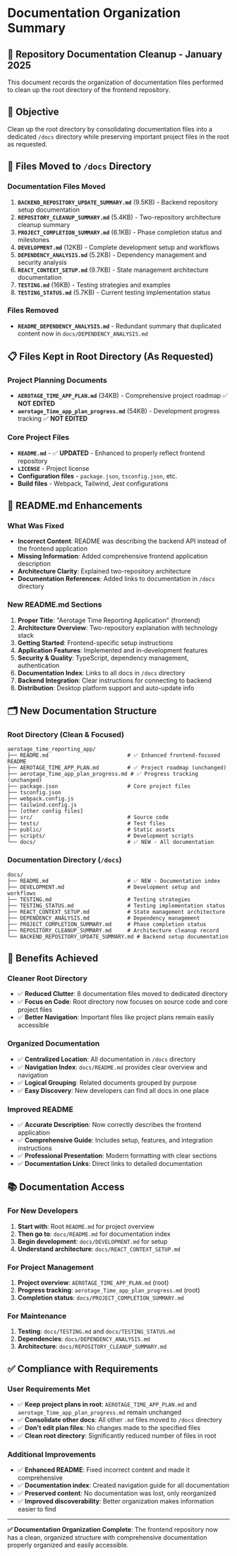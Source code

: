 # Documentation Organization Summary

## 🧹 **Repository Documentation Cleanup - January 2025**

This document records the organization of documentation files performed to clean up the root directory of the frontend repository.

## 🎯 **Objective**

Clean up the root directory by consolidating documentation files into a dedicated `/docs` directory while preserving important project files in the root as requested.

## 📁 **Files Moved to `/docs` Directory**

### **Documentation Files Moved**
1. **`BACKEND_REPOSITORY_UPDATE_SUMMARY.md`** (9.5KB) - Backend repository setup documentation
2. **`REPOSITORY_CLEANUP_SUMMARY.md`** (5.4KB) - Two-repository architecture cleanup summary
3. **`PROJECT_COMPLETION_SUMMARY.md`** (6.1KB) - Phase completion status and milestones
4. **`DEVELOPMENT.md`** (12KB) - Complete development setup and workflows
5. **`DEPENDENCY_ANALYSIS.md`** (5.2KB) - Dependency management and security analysis
6. **`REACT_CONTEXT_SETUP.md`** (9.7KB) - State management architecture documentation
7. **`TESTING.md`** (16KB) - Testing strategies and examples
8. **`TESTING_STATUS.md`** (5.7KB) - Current testing implementation status

### **Files Removed**
- **`README_DEPENDENCY_ANALYSIS.md`** - Redundant summary that duplicated content now in `docs/DEPENDENCY_ANALYSIS.md`

## 📋 **Files Kept in Root Directory** (As Requested)

### **Project Planning Documents**
- **`AEROTAGE_TIME_APP_PLAN.md`** (34KB) - Comprehensive project roadmap ✅ **NOT EDITED**
- **`aerotage_Time_app_plan_progress.md`** (54KB) - Development progress tracking ✅ **NOT EDITED**

### **Core Project Files**
- **`README.md`** - ✅ **UPDATED** - Enhanced to properly reflect frontend repository
- **`LICENSE`** - Project license
- **Configuration files** - `package.json`, `tsconfig.json`, etc.
- **Build files** - Webpack, Tailwind, Jest configurations

## 📝 **README.md Enhancements**

### **What Was Fixed**
- **Incorrect Content**: README was describing the backend API instead of the frontend application
- **Missing Information**: Added comprehensive frontend application description
- **Architecture Clarity**: Explained two-repository architecture
- **Documentation References**: Added links to documentation in `/docs` directory

### **New README.md Sections**
1. **Proper Title**: "Aerotage Time Reporting Application" (frontend)
2. **Architecture Overview**: Two-repository explanation with technology stack
3. **Getting Started**: Frontend-specific setup instructions
4. **Application Features**: Implemented and in-development features
5. **Security & Quality**: TypeScript, dependency management, authentication
6. **Documentation Index**: Links to all docs in `/docs` directory
7. **Backend Integration**: Clear instructions for connecting to backend
8. **Distribution**: Desktop platform support and auto-update info

## 🗂️ **New Documentation Structure**

### **Root Directory** (Clean & Focused)
```
aerotage_time_reporting_app/
├── README.md                         # ✅ Enhanced frontend-focused README
├── AEROTAGE_TIME_APP_PLAN.md         # ✅ Project roadmap (unchanged)
├── aerotage_Time_app_plan_progress.md # ✅ Progress tracking (unchanged)
├── package.json                      # Core project files
├── tsconfig.json
├── webpack.config.js
├── tailwind.config.js
├── [other config files]
├── src/                              # Source code
├── tests/                            # Test files
├── public/                           # Static assets
├── scripts/                          # Development scripts
└── docs/                             # ✅ NEW - All documentation
```

### **Documentation Directory** (`/docs`)
```
docs/
├── README.md                         # ✅ NEW - Documentation index
├── DEVELOPMENT.md                    # Development setup and workflows
├── TESTING.md                        # Testing strategies
├── TESTING_STATUS.md                 # Testing implementation status
├── REACT_CONTEXT_SETUP.md            # State management architecture
├── DEPENDENCY_ANALYSIS.md            # Dependency management
├── PROJECT_COMPLETION_SUMMARY.md     # Phase completion status
├── REPOSITORY_CLEANUP_SUMMARY.md     # Architecture cleanup record
└── BACKEND_REPOSITORY_UPDATE_SUMMARY.md # Backend setup documentation
```

## 🎯 **Benefits Achieved**

### **Cleaner Root Directory**
- ✅ **Reduced Clutter**: 8 documentation files moved to dedicated directory
- ✅ **Focus on Code**: Root directory now focuses on source code and core project files
- ✅ **Better Navigation**: Important files like project plans remain easily accessible

### **Organized Documentation**
- ✅ **Centralized Location**: All documentation in `/docs` directory
- ✅ **Navigation Index**: `docs/README.md` provides clear overview and navigation
- ✅ **Logical Grouping**: Related documents grouped by purpose
- ✅ **Easy Discovery**: New developers can find all docs in one place

### **Improved README**
- ✅ **Accurate Description**: Now correctly describes the frontend application
- ✅ **Comprehensive Guide**: Includes setup, features, and integration instructions
- ✅ **Professional Presentation**: Modern formatting with clear sections
- ✅ **Documentation Links**: Direct links to detailed documentation

## 📚 **Documentation Access**

### **For New Developers**
1. **Start with**: Root `README.md` for project overview
2. **Then go to**: `docs/README.md` for documentation index
3. **Begin development**: `docs/DEVELOPMENT.md` for setup
4. **Understand architecture**: `docs/REACT_CONTEXT_SETUP.md`

### **For Project Management**
1. **Project overview**: `AEROTAGE_TIME_APP_PLAN.md` (root)
2. **Progress tracking**: `aerotage_Time_app_plan_progress.md` (root)
3. **Completion status**: `docs/PROJECT_COMPLETION_SUMMARY.md`

### **For Maintenance**
1. **Testing**: `docs/TESTING.md` and `docs/TESTING_STATUS.md`
2. **Dependencies**: `docs/DEPENDENCY_ANALYSIS.md`
3. **Architecture**: `docs/REPOSITORY_CLEANUP_SUMMARY.md`

## ✅ **Compliance with Requirements**

### **User Requirements Met**
- ✅ **Keep project plans in root**: `AEROTAGE_TIME_APP_PLAN.md` and `aerotage_Time_app_plan_progress.md` remain unchanged
- ✅ **Consolidate other docs**: All other `.md` files moved to `/docs` directory
- ✅ **Don't edit plan files**: No changes made to the specified files
- ✅ **Clean root directory**: Significantly reduced number of files in root

### **Additional Improvements**
- ✅ **Enhanced README**: Fixed incorrect content and made it comprehensive
- ✅ **Documentation index**: Created navigation guide for all documentation
- ✅ **Preserved content**: No documentation was lost, only reorganized
- ✅ **Improved discoverability**: Better organization makes information easier to find

---

**✅ Documentation Organization Complete**: The frontend repository now has a clean, organized structure with comprehensive documentation properly organized and easily accessible. 